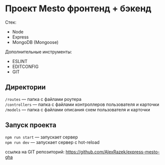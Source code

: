 # Проект Mesto фронтенд + бэкенд

 Стек:
- Node
- Express
- MongoDB (Mongoose)

 Дополнительные инструменты:
- ESLINT
- EDITCONFIG
- GIT
## Директории

`/routes` — папка с файлами роутера  
`/controllers` — папка с файлами контроллеров пользователя и карточки   
`/models` — папка с файлами описания схем пользователя и карточки

## Запуск проекта

`npm run start` — запускает сервер   
`npm run dev` — запускает сервер с hot-reload

ссылка на GIT репозиторий:
https://github.com/AlexRazek/express-mesto-gha

